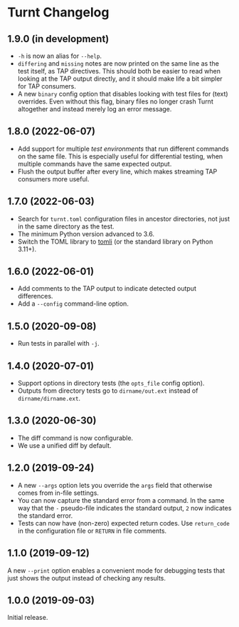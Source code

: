 Turnt Changelog
===============

1.9.0 (in development)
----------------------

- `-h` is now an alias for `--help`.
- `differing` and `missing` notes are now printed on the same line as the test itself, as TAP directives. This should both be easier to read when looking at the TAP output directly, and it should make life a bit simpler for TAP consumers.
- A new `binary` config option that disables looking with test files for (text) overrides. Even without this flag, binary files no longer crash Turnt altogether and instead merely log an error message.

1.8.0 (2022-06-07)
------------------

- Add support for multiple *test environments* that run different commands on the same file. This is especially useful for differential testing, when multiple commands have the same expected output.
- Flush the output buffer after every line, which makes streaming TAP consumers more useful.

1.7.0 (2022-06-03)
------------------

- Search for `turnt.toml` configuration files in ancestor directories, not just in the same directory as the test.
- The minimum Python version advanced to 3.6.
- Switch the TOML library to [tomli][] (or the standard library on Python 3.11+).

[tomli]: https://github.com/hukkin/tomli

1.6.0 (2022-06-01)
------------------

- Add comments to the TAP output to indicate detected output differences.
- Add a `--config` command-line option.

1.5.0 (2020-09-08)
------------------

- Run tests in parallel with `-j`.

1.4.0 (2020-07-01)
------------------

- Support options in directory tests (the `opts_file` config option).
- Outputs from directory tests go to `dirname/out.ext` instead of
  `dirname/dirname.ext`.

1.3.0 (2020-06-30)
------------------

- The diff command is now configurable.
- We use a unified diff by default.

1.2.0 (2019-09-24)
------------------

- A new `--args` option lets you override the `args` field that otherwise comes from in-file settings.
- You can now capture the standard error from a command. In the same way that the `-` pseudo-file indicates the standard output, `2` now indicates the standard error.
- Tests can now have (non-zero) expected return codes. Use `return_code` in the configuration file or `RETURN` in file comments.


1.1.0 (2019-09-12)
------------------

A new `--print` option enables a convenient mode for debugging tests that just shows the output instead of checking any results.


1.0.0 (2019-09-03)
------------------

Initial release.
